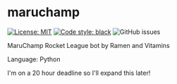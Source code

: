# maruchamp
[![License: MIT](https://img.shields.io/badge/License-MIT-yellow.svg)](https://opensource.org/licenses/MIT)
[![Code style: black](https://img.shields.io/badge/code%20style-black-000000.svg)](https://github.com/ambv/black)
![GitHub issues](https://img.shields.io/github/issues/ericmburgess/maruchamp)

MaruChamp Rocket League bot by Ramen and Vitamins

Language: Python

I'm on a 20 hour deadline so I'll expand this later!
